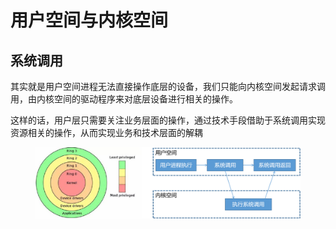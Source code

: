 # 用户空间与内核空间

## 系统调用

其实就是用户空间进程无法直接操作底层的设备，我们只能向内核空间发起请求调用，由内核空间的驱动程序来对底层设备进行相关的操作。

这样的话，用户层只需要关注业务层面的操作，通过技术手段借助于系统调用实现资源相关的操作，从而实现业务和技术层面的解耦

<figure><img src="../../../.gitbook/assets/image (13).png" alt=""><figcaption></figcaption></figure>

